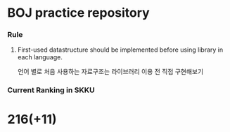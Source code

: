 # BOJ practice repository

### Rule
1. First-used datastructure should be implemented before using library in each language.

	언어 별로 처음 사용하는 자료구조는 라이브러리 이용 전 직접 구현해보기

### Current Ranking in SKKU
# 216(+11)